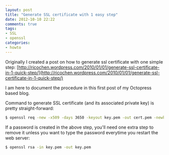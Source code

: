 ```yaml
---
layout: post
title: "Generate SSL certificate with 1 easy step"
date: 2012-10-10 22:22
comments: true
tags:
- SSL
- openssl
categories:
- howto
---
```

Originally I created a post on how to generate ssl certificate with one simple step:
[http://ricochen.wordpress.com/2010/01/01/generate-ssl-certificate-in-1-quick-step/](http://ricochen.wordpress.com/2010/01/01/generate-ssl-certificate-in-1-quick-step/)

I am here to document the procedure in this first post of my Octopress based blog.

Command to generate SSL certificate (and its associated private key) is pretty straight-forward:
``` sh
$ openssl req -new -x509 -days 3650 -keyout key.pem -out cert.pem -newkey rsa:2048 -subj "/CN=hostname.example.org"
```

If a password is created in the above step, you'll need one extra step to remove it unless you want to type the password everytime you restart the web server:

``` sh
$ openssl rsa -in key.pem -out key.pem
```
